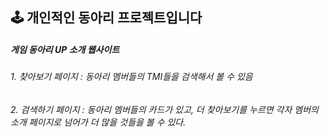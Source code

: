 ## 🕹️ 개인적인 동아리 프로젝트입니다
##### 게임 동아리 UP 소개 웹사이트

###### 1. 찾아보기 페이지 : 동아리 멤버들의 TMI들을 검색해서 볼 수 있음
###### 2. 검색하기 페이지 : 동아리 멤버들의 카드가 있고, 더 찾아보기를 누르면 각자 멤버의 소개 페이지로 넘어가 더 많을 것들을 볼 수 있다.
